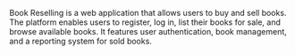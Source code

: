 Book Reselling is a web application that allows users to buy and sell books. The platform enables users to register, log in, list their books for sale, and browse available books. It features user authentication, book management, and a reporting system for sold books.

